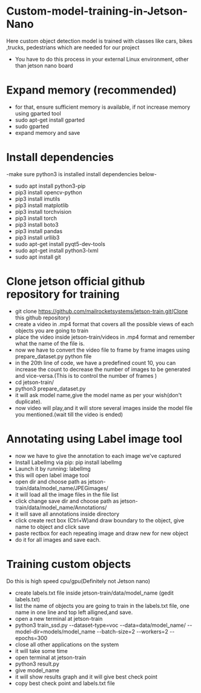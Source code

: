 # Custom-model-training-in-Jetson-Nano
Here custom object detection model is trained with classes like cars, bikes ,trucks, pedestrians which are needed for our project




+ You have to do this process in your external Linux environment, other than jetson nano board
# Expand memory (recommended)
- for that, ensure sufficient memory is available, if not increase memory using gparted tool
- sudo apt-get install gparted
- sudo gparted
- expand memory and save


# Install dependencies
-make sure python3 is installed
install dependencies below-
- sudo apt install python3-pip
- pip3 install opencv-python
- pip3 install imutils
- pip3 install matplotlib
- pip3 install torchvision
- pip3 install torch
- pip3 install boto3
- pip3 install pandas
- pip3 install urllib3
- sudo apt-get install pyqt5-dev-tools
- sudo apt-get install python3-lxml
- sudo apt install git
# Clone jetson official github repository for training
- git clone https://github.com/mailrocketsystems/jetson-train.git(Clone this github repository)
- create a video in .mp4 format that covers all the possible views of each objects you are going to train 
- place the video inside jetson-train/videos in .mp4 format and remember what the name of the file is.
- now we have to convert the video file to frame by frame images using prepare_dataset.py python file
- in the 20th line of code, we have a predefined count 10, you can increase the count to decrease the number of images to be generated and vice-versa.(This is to control the number of frames )
- cd jetson-train/
- python3 prepare_dataset.py
- it will ask model name,give the model name as per your wish(don't duplicate).
- now video will play,and it will store several images inside the model file you mentioned.(wait till the video is ended)

# Annotating using Label image tool
- now we have to give the annotation to each image we've captured
- Install LabelImg via pip:
pip install labelImg
- Launch it by running:
labelImg
- this will open label image tool
- open dir and choose path as jetson-train/data/model_name/JPEGimages/
- it will load all the image files in the file list
- click change save dir and choose path as jetson-train/data/model_name/Annotations/
- it will save all annotations inside directory
- click create rect box (Ctrl+W)and draw boundary to the object, give name to object and click save
- paste rectbox for each repeating image and draw new for new object
- do it for all images and save each.

# Training custom objects
Do this is high speed cpu/gpu(Definitely not Jetson nano)
- create labels.txt file inside jetson-train/data/model_name (gedit labels.txt)
- list the name of objects you are going to train in the labels.txt file, one name in one line and top left alligned,and save.
- open a new terminal at jetson-train
- python3 train_ssd.py --dataset-type=voc --data=data/model_name/ --model-dir=models/model_name --batch-size=2 --workers=2 --epochs=300
- close all other applications on the system
- it will take some time
- open terminal at jetson-train
- python3 result.py
- give model_name
- it will show results graph and it will give best check point
- copy best check point and labels.txt file
